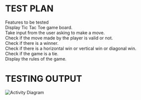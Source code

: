 # TEST PLAN

Features to be tested\
  Display Tic Tac Toe game board.\
  Take input from the user asking to make a move.\
  Check if the move made by the player is valid or not.\
  Check if there is a winner.\
  Check if there is a horizontal win or vertical win or diagonal win.\
  Check if the game is a tie.\
  Display the rules of the game.

# TESTING OUTPUT

![Activity Diagram](https://github.com/stepin105083/Tic_Tac_Toe/blob/main/TicTacToe_C/4_TestPlanAndOutput/Testoutput.png)
